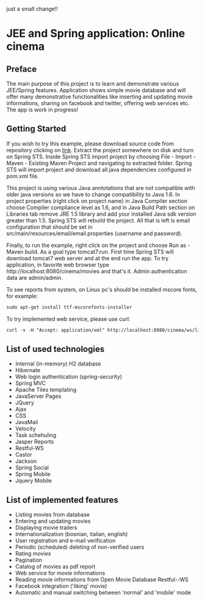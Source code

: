 just a small change!!
# JEE and Spring application: Online cinema
## Preface
The main purpose of this project is to learn and demonstrate various JEE/Spring features. Application shows simple movie database and will offer many demonstrative functionalities like inserting and updating movie informations, sharing on facebook and twitter, offering web services etc. The app is work in progress!

## Getting Started

If you wish to try this example, please download source code from repository clicking on [link](https://github.com/almirpehratovic/cinema/archive/master.zip). Extract the project somewhere on disk and turn on Spring STS. Inside Spring STS import project by choosing File - Import - Maven - Existing Maven Project and navigating to extracted folder. Spring STS will import project and download all java dependencies configured in pom.xml file.

This project is using various Java anntotations that are not compatible with older java versions so we have to change compatibility to Java 1.6. In project properties (right click on project name) in Java Compiler section choose Compiler compliance level as 1.6, and in Java Build Path section on Libraries tab remove JRE 1.5 library and add your installed Java sdk version greater than 1.5. Spring STS will rebuild the project. All that is left is email configuration that should be set in src/main/resources/email/email.properties (username and password).

Finally, to run the example, right click on the project and choose Run as - Maven build. As a goal type tomcat7:run. First time Spring STS will download tomcat7 web server and at the end run the app. To try application, in favorite web browser type http://localhost:8080/cinema/movies and that's it. Admin authentication data are admin/admin.

To see reports from system, on Linux pc's should be installed mscore fonts, for example:

```html
sudo apt-get install ttf-mscorefonts-installer
```

To try implemented web service, please use curl:

```html
curl -v -H "Accept: application/xml" http://localhost:8080/cinema/ws/list
```

## List of used technologies

* Internal (in-memory) H2 database
* Hibernate
* Web login authentication (spring-security)
* Spring MVC
* Apache Tiles templating
* JavaServer Pages
* JQuery
* Ajax
* CSS
* JavaMail
* Velocity
* Task schehuling
* Jasper Reports
* Restful-WS
* Castor
* Jackson
* Spring Social
* Spring Mobile
* Jquery Mobile

## List of implemented features

* Listing movies from database
* Entering and updating movies
* Displaying movie trailers
* Internationalization (bosnian, italian, english)
* User registration and e-mail verification
* Periodic (scheduled) deleting of non-verified users
* Rating movies
* Pagination
* Catalog of movies as pdf report
* Web service for movie informations
* Reading movie informations from Open Movie Database Restful--WS
* Facebook integration ('liking' movie)
* Automatic and manual switching between 'normal' and 'mobile' mode

